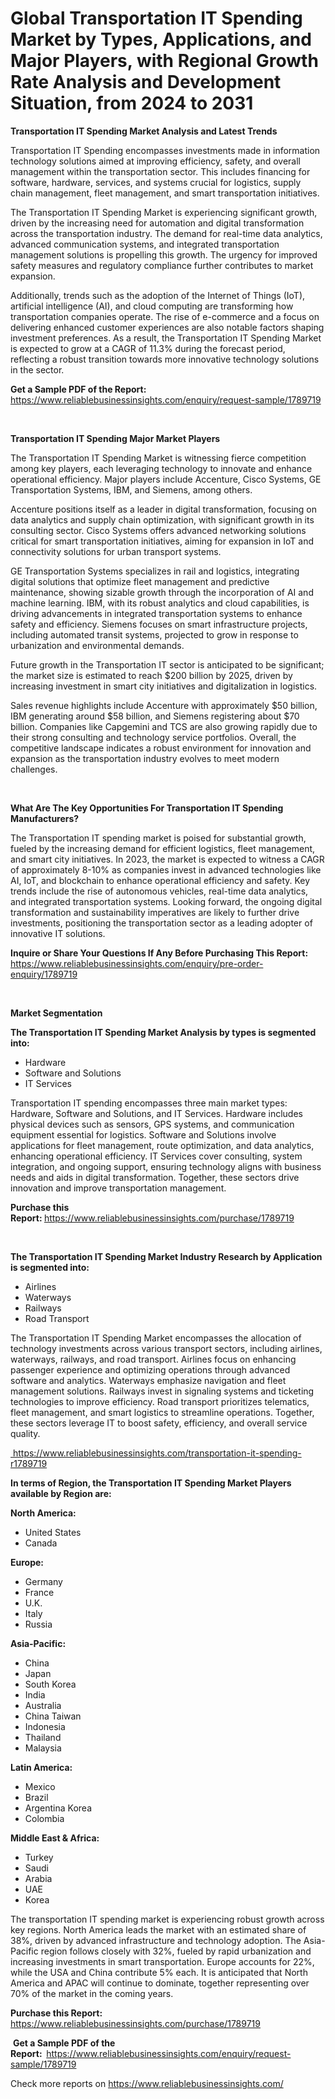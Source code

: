 <p><h1>Global Transportation IT Spending Market by Types, Applications, and Major Players, with Regional Growth Rate Analysis and Development Situation, from 2024 to 2031</h1></p><p><strong>Transportation IT Spending Market Analysis and Latest Trends</strong></p>
<p><p>Transportation IT Spending encompasses investments made in information technology solutions aimed at improving efficiency, safety, and overall management within the transportation sector. This includes financing for software, hardware, services, and systems crucial for logistics, supply chain management, fleet management, and smart transportation initiatives.</p><p>The Transportation IT Spending Market is experiencing significant growth, driven by the increasing need for automation and digital transformation across the transportation industry. The demand for real-time data analytics, advanced communication systems, and integrated transportation management solutions is propelling this growth. The urgency for improved safety measures and regulatory compliance further contributes to market expansion.</p><p>Additionally, trends such as the adoption of the Internet of Things (IoT), artificial intelligence (AI), and cloud computing are transforming how transportation companies operate. The rise of e-commerce and a focus on delivering enhanced customer experiences are also notable factors shaping investment preferences. As a result, the Transportation IT Spending Market is expected to grow at a CAGR of 11.3% during the forecast period, reflecting a robust transition towards more innovative technology solutions in the sector.</p></p>
<p><strong>Get a Sample PDF of the Report:&nbsp;</strong> <a href="https://www.reliablebusinessinsights.com/enquiry/request-sample/1789719?utm_campaign=84&utm_medium=2&utm_source=Github&utm_content=ia&utm_term=27122024&utm_id=transportation-it-spending">https://www.reliablebusinessinsights.com/enquiry/request-sample/1789719</a></p>
<p>&nbsp;</p>
<p><strong>Transportation IT Spending Major Market Players</strong></p>
<p><p>The Transportation IT Spending Market is witnessing fierce competition among key players, each leveraging technology to innovate and enhance operational efficiency. Major players include Accenture, Cisco Systems, GE Transportation Systems, IBM, and Siemens, among others. </p><p>Accenture positions itself as a leader in digital transformation, focusing on data analytics and supply chain optimization, with significant growth in its consulting sector. Cisco Systems offers advanced networking solutions critical for smart transportation initiatives, aiming for expansion in IoT and connectivity solutions for urban transport systems.</p><p>GE Transportation Systems specializes in rail and logistics, integrating digital solutions that optimize fleet management and predictive maintenance, showing sizable growth through the incorporation of AI and machine learning. IBM, with its robust analytics and cloud capabilities, is driving advancements in integrated transportation systems to enhance safety and efficiency. Siemens focuses on smart infrastructure projects, including automated transit systems, projected to grow in response to urbanization and environmental demands.</p><p>Future growth in the Transportation IT sector is anticipated to be significant; the market size is estimated to reach $200 billion by 2025, driven by increasing investment in smart city initiatives and digitalization in logistics.</p><p>Sales revenue highlights include Accenture with approximately $50 billion, IBM generating around $58 billion, and Siemens registering about $70 billion. Companies like Capgemini and TCS are also growing rapidly due to their strong consulting and technology service portfolios. Overall, the competitive landscape indicates a robust environment for innovation and expansion as the transportation industry evolves to meet modern challenges.</p></p>
<p>&nbsp;</p>
<p><strong>What Are The Key Opportunities For Transportation IT Spending Manufacturers?</strong></p>
<p><p>The Transportation IT spending market is poised for substantial growth, fueled by the increasing demand for efficient logistics, fleet management, and smart city initiatives. In 2023, the market is expected to witness a CAGR of approximately 8-10% as companies invest in advanced technologies like AI, IoT, and blockchain to enhance operational efficiency and safety. Key trends include the rise of autonomous vehicles, real-time data analytics, and integrated transportation systems. Looking forward, the ongoing digital transformation and sustainability imperatives are likely to further drive investments, positioning the transportation sector as a leading adopter of innovative IT solutions.</p></p>
<p><strong>Inquire or Share Your Questions If Any Before Purchasing This Report:</strong> <a href="https://www.reliablebusinessinsights.com/enquiry/pre-order-enquiry/1789719?utm_campaign=84&utm_medium=2&utm_source=Github&utm_content=ia&utm_term=27122024&utm_id=transportation-it-spending">https://www.reliablebusinessinsights.com/enquiry/pre-order-enquiry/1789719</a></p>
<p>&nbsp;</p>
<p><strong>Market Segmentation</strong></p>
<p><strong>The Transportation IT Spending Market Analysis by types is segmented into:</strong></p>
<p><ul><li>Hardware</li><li>Software and Solutions</li><li>IT Services</li></ul></p>
<p><p>Transportation IT spending encompasses three main market types: Hardware, Software and Solutions, and IT Services. Hardware includes physical devices such as sensors, GPS systems, and communication equipment essential for logistics. Software and Solutions involve applications for fleet management, route optimization, and data analytics, enhancing operational efficiency. IT Services cover consulting, system integration, and ongoing support, ensuring technology aligns with business needs and aids in digital transformation. Together, these sectors drive innovation and improve transportation management.</p></p>
<p><strong>Purchase this Report:&nbsp;</strong><a href="https://www.reliablebusinessinsights.com/purchase/1789719?utm_campaign=84&utm_medium=2&utm_source=Github&utm_content=ia&utm_term=27122024&utm_id=transportation-it-spending">https://www.reliablebusinessinsights.com/purchase/1789719</a></p>
<p>&nbsp;</p>
<p><strong>The Transportation IT Spending Market Industry Research by Application is segmented into:</strong></p>
<p><ul><li>Airlines</li><li>Waterways</li><li>Railways</li><li>Road Transport</li></ul></p>
<p><p>The Transportation IT Spending Market encompasses the allocation of technology investments across various transport sectors, including airlines, waterways, railways, and road transport. Airlines focus on enhancing passenger experience and optimizing operations through advanced software and analytics. Waterways emphasize navigation and fleet management solutions. Railways invest in signaling systems and ticketing technologies to improve efficiency. Road transport prioritizes telematics, fleet management, and smart logistics to streamline operations. Together, these sectors leverage IT to boost safety, efficiency, and overall service quality.</p></p>
<p><a href="https://www.reliablebusinessinsights.com/transportation-it-spending-r1789719?utm_campaign=84&utm_medium=2&utm_source=Github&utm_content=ia&utm_term=27122024&utm_id=transportation-it-spending">&nbsp;https://www.reliablebusinessinsights.com/transportation-it-spending-r1789719</a></p>
<p><strong>In terms of Region, the Transportation IT Spending Market Players available by Region are:</strong></p>
<p>
    <p> <strong> North America: </strong>
        <ul>
            <li>United States</li>
            <li>Canada</li>
        </ul>
        </p> 
    <p> <strong> Europe: </strong>
        <ul>
            <li>Germany</li>
            <li>France</li>
            <li>U.K.</li>
            <li>Italy</li>
            <li>Russia</li>
        </ul>
        </p> 
    <p> <strong> Asia-Pacific: </strong>
        <ul>
            <li>China</li>
            <li>Japan</li>
            <li>South Korea</li>
            <li>India</li>
            <li>Australia</li>
            <li>China Taiwan</li>
            <li>Indonesia</li>
            <li>Thailand</li>
            <li>Malaysia</li>
        </ul>
        </p> 
    <p> <strong> Latin America: </strong>
        <ul>
            <li>Mexico</li>
            <li>Brazil</li>
            <li>Argentina Korea</li>
            <li>Colombia</li>
        </ul>
        </p> 
    <p> <strong> Middle East & Africa: </strong>
        <ul>
            <li>Turkey</li>
            <li>Saudi</li>
            <li>Arabia</li>
            <li>UAE</li>
            <li>Korea</li>
        </ul>
    </p>
    </p>
<p><p>The transportation IT spending market is experiencing robust growth across key regions. North America leads the market with an estimated share of 38%, driven by advanced infrastructure and technology adoption. The Asia-Pacific region follows closely with 32%, fueled by rapid urbanization and increasing investments in smart transportation. Europe accounts for 22%, while the USA and China contribute 5% each. It is anticipated that North America and APAC will continue to dominate, together representing over 70% of the market in the coming years.</p></p>
<p><strong>Purchase this Report: </strong><a href="https://www.reliablebusinessinsights.com/purchase/1789719?utm_campaign=84&utm_medium=2&utm_source=Github&utm_content=ia&utm_term=27122024&utm_id=transportation-it-spending">https://www.reliablebusinessinsights.com/purchase/1789719</a></p>
<p>&nbsp;<strong>Get a Sample PDF of the Report:&nbsp;&nbsp;</strong><a href="https://www.reliablebusinessinsights.com/enquiry/request-sample/1789719?utm_campaign=84&utm_medium=2&utm_source=Github&utm_content=ia&utm_term=27122024&utm_id=transportation-it-spending">https://www.reliablebusinessinsights.com/enquiry/request-sample/1789719</a></p>
<p><strong></strong></p>
<p>Check more reports on <a href="https://www.reliablebusinessinsights.com/?utm_campaign=84&utm_medium=2&utm_source=Github&utm_content=ia&utm_term=27122024&utm_id=transportation-it-spending">https://www.reliablebusinessinsights.com/</a></p>